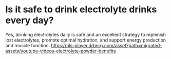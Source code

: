 # Is it safe to drink electrolyte drinks every day?

Yes, drinking electrolytes daily is safe and an excellent strategy to replenish lost electrolytes, promote optimal hydration, and support energy production and muscle function. https://hls-player.drberg.com/asset?path=migrated-assets/youtube-videos-electrolyte-powder-benefits